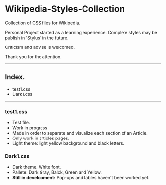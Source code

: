# Wikipedia-Styles-Collection
Collection of CSS files for Wikipedia.

Personal Project started as a learning experience. Complete styles may be publish in 'Stylus' in the future.

Criticism and advise is welcomed.

Thank you for the attention.

---
## Index.
- test1.css
- Dark1.css

---

### test1.css
- Test file.
- Work in progress
- Made in order to separate and visualize each section of an Article.
- Only work in articles pages.
- Light theme: light yellow background and black letters.

### Dark1.css
- Dark theme. White font.
- Pallete: Dark Gray, Balck, Green and Yellow.
- **Still in development:** Pop-ups and tables haven't been worked yet.
